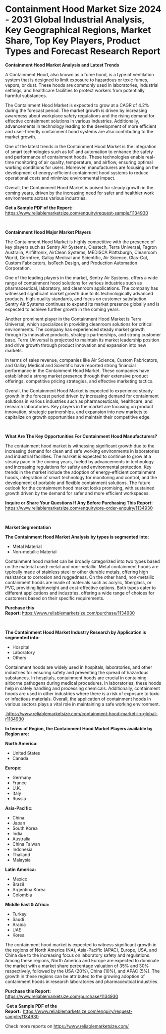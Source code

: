<p><h1>Containment Hood Market Size 2024 - 2031 Global Industrial Analysis, Key Geographical Regions, Market Share, Top Key Players, Product Types and Forecast Research Report</h1></p><p><strong>Containment Hood Market Analysis and Latest Trends</strong></p>
<p><p>A Containment Hood, also known as a fume hood, is a type of ventilation system that is designed to limit exposure to hazardous or toxic fumes, vapors, or dust. These hoods are commonly used in laboratories, industrial settings, and healthcare facilities to protect workers from potentially harmful substances.</p><p>The Containment Hood Market is expected to grow at a CAGR of 4.2% during the forecast period. The market growth is driven by increasing awareness about workplace safety regulations and the rising demand for effective containment solutions in various industries. Additionally, advancements in technology leading to the development of more efficient and user-friendly containment hood systems are also contributing to the market growth.</p><p>One of the latest trends in the Containment Hood Market is the integration of smart technologies such as IoT and automation to enhance the safety and performance of containment hoods. These technologies enable real-time monitoring of air quality, temperature, and airflow, ensuring optimal working conditions for users. Moreover, manufacturers are focusing on the development of energy-efficient containment hood systems to reduce operational costs and minimize environmental impact.</p><p>Overall, the Containment Hood Market is poised for steady growth in the coming years, driven by the increasing need for safer and healthier work environments across various industries.</p></p>
<p><strong>Get a Sample PDF of the Report:&nbsp;</strong> <a href="https://www.reliablemarketsize.com/enquiry/request-sample/1134930">https://www.reliablemarketsize.com/enquiry/request-sample/1134930</a></p>
<p>&nbsp;</p>
<p><strong>Containment Hood Major Market Players</strong></p>
<p><p>The Containment Hood Market is highly competitive with the presence of key players such as Sentry Air Systems, Cleatech, Terra Universal, Fagron Australia, Airfiltronix, AirClean Systems, MEDISCA Plattsburgh, Cleanroom World, Germfree, Gallay Medical and Scientific, Air Science, Glas-Col, Custom Fabricators, IsoTech Design, and Production Automation Corporation.</p><p>One of the leading players in the market, Sentry Air Systems, offers a wide range of containment hood solutions for various industries such as pharmaceutical, laboratory, and cleanroom applications. The company has witnessed significant market growth due to its technologically advanced products, high-quality standards, and focus on customer satisfaction. Sentry Air Systems continues to expand its market presence globally and is expected to achieve further growth in the coming years.</p><p>Another prominent player in the Containment Hood Market is Terra Universal, which specializes in providing cleanroom solutions for critical environments. The company has experienced steady market growth through its innovative products, strategic partnerships, and strong customer base. Terra Universal is projected to maintain its market leadership position and drive growth through product innovation and expansion into new markets.</p><p>In terms of sales revenue, companies like Air Science, Custom Fabricators, and Gallay Medical and Scientific have reported strong financial performance in the Containment Hood Market. These companies have established a strong market presence through their extensive product offerings, competitive pricing strategies, and effective marketing tactics.</p><p>Overall, the Containment Hood Market is expected to experience steady growth in the forecast period driven by increasing demand for containment solutions in various industries such as pharmaceuticals, healthcare, and research laboratories. Key players in the market are focusing on product innovation, strategic partnerships, and expansion into new markets to capitalize on growth opportunities and maintain their competitive edge.</p></p>
<p>&nbsp;</p>
<p><strong>What Are The Key Opportunities For Containment Hood Manufacturers?</strong></p>
<p><p>The containment hood market is witnessing significant growth due to the increasing demand for clean and safe working environments in laboratories and industrial facilities. The market is expected to continue to grow at a steady pace in the coming years, fueled by advancements in technology and increasing regulations for safety and environmental protection. Key trends in the market include the adoption of energy-efficient containment hoods, integration of smart technology for monitoring and control, and the development of portable and flexible containment solutions. The future outlook for the containment hood market looks promising, with sustained growth driven by the demand for safer and more efficient workspaces.</p></p>
<p><strong>Inquire or Share Your Questions If Any Before Purchasing This Report:</strong> <a href="https://www.reliablemarketsize.com/enquiry/pre-order-enquiry/1134930">https://www.reliablemarketsize.com/enquiry/pre-order-enquiry/1134930</a></p>
<p>&nbsp;</p>
<p><strong>Market Segmentation</strong></p>
<p><strong>The Containment Hood Market Analysis by types is segmented into:</strong></p>
<p><ul><li>Metal Material</li><li>Non-metallic Material</li></ul></p>
<p><p>Containment hood market can be broadly categorized into two types based on the material used: metal and non-metallic. Metal containment hoods are typically made of stainless steel or other durable metals, offering high resistance to corrosion and ruggedness. On the other hand, non-metallic containment hoods are made of materials such as acrylic, fiberglass, or PVC, providing lightweight and cost-effective options. Both types cater to different applications and industries, offering a wide range of choices for customers based on their specific requirements.</p></p>
<p><strong>Purchase this Report:&nbsp;</strong><a href="https://www.reliablemarketsize.com/purchase/1134930">https://www.reliablemarketsize.com/purchase/1134930</a></p>
<p>&nbsp;</p>
<p><strong>The Containment Hood Market Industry Research by Application is segmented into:</strong></p>
<p><ul><li>Hospital</li><li>Laboratory</li><li>Others</li></ul></p>
<p><p>Containment hoods are widely used in hospitals, laboratories, and other industries for ensuring safety and preventing the spread of hazardous substances. In hospitals, containment hoods are crucial in containing airborne pathogens during medical procedures. In laboratories, these hoods help in safely handling and processing chemicals. Additionally, containment hoods are used in other industries where there is a risk of exposure to toxic or infectious materials. Overall, the application of containment hoods in various sectors plays a vital role in maintaining a safe working environment.</p></p>
<p><a href="https://www.reliablemarketsize.com/containment-hood-market-in-global-r1134930">&nbsp;https://www.reliablemarketsize.com/containment-hood-market-in-global-r1134930</a></p>
<p><strong>In terms of Region, the Containment Hood Market Players available by Region are:</strong></p>
<p>
    <p> <strong> North America: </strong>
        <ul>
            <li>United States</li>
            <li>Canada</li>
        </ul>
        </p> 
    <p> <strong> Europe: </strong>
        <ul>
            <li>Germany</li>
            <li>France</li>
            <li>U.K.</li>
            <li>Italy</li>
            <li>Russia</li>
        </ul>
        </p> 
    <p> <strong> Asia-Pacific: </strong>
        <ul>
            <li>China</li>
            <li>Japan</li>
            <li>South Korea</li>
            <li>India</li>
            <li>Australia</li>
            <li>China Taiwan</li>
            <li>Indonesia</li>
            <li>Thailand</li>
            <li>Malaysia</li>
        </ul>
        </p> 
    <p> <strong> Latin America: </strong>
        <ul>
            <li>Mexico</li>
            <li>Brazil</li>
            <li>Argentina Korea</li>
            <li>Colombia</li>
        </ul>
        </p> 
    <p> <strong> Middle East & Africa: </strong>
        <ul>
            <li>Turkey</li>
            <li>Saudi</li>
            <li>Arabia</li>
            <li>UAE</li>
            <li>Korea</li>
        </ul>
    </p>
    </p>
<p><p>The containment hood market is expected to witness significant growth in the regions of North America (NA), Asia-Pacific (APAC), Europe, USA, and China due to the increasing focus on laboratory safety and regulations. Among these regions, North America and Europe are expected to dominate the market with a market share percentage valuation of 35% and 30% respectively, followed by the USA (20%), China (10%), and APAC (5%). The growth in these regions can be attributed to the growing adoption of containment hoods in research laboratories and pharmaceutical industries.</p></p>
<p><strong>Purchase this Report: </strong><a href="https://www.reliablemarketsize.com/purchase/1134930">https://www.reliablemarketsize.com/purchase/1134930</a></p>
<p>&nbsp;<strong>Get a Sample PDF of the Report:&nbsp;&nbsp;</strong><a href="https://www.reliablemarketsize.com/enquiry/request-sample/1134930">https://www.reliablemarketsize.com/enquiry/request-sample/1134930</a></p>
<p><strong></strong></p>
<p>Check more reports on <a href="https://www.reliablemarketsize.com/">https://www.reliablemarketsize.com/</a></p>